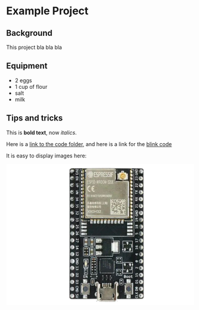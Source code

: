 # Example Project

## Background

This project bla bla bla

## Equipment

* 2 eggs
* 1 cup of flour
* salt
* milk

## Tips and tricks

This is **bold text**, now *italics*.

Here is a [link to the code folder](/code), and here is a link for the [blink code](/code/blink.ino)

It is easy to display images here:

![](images/esp32.png)

